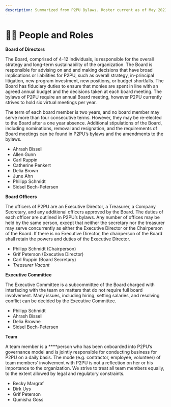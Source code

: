 ```yaml
---
description: Summarized from P2PU Bylaws. Roster current as of May 2021.
---
```


# 👯‍♀️ People and Roles

**Board of Directors**

The Board, comprised of 4-12 individuals, is responsible for the overall strategy and long-term sustainability of the organization. The Board is responsible for advising on and and making decisions that have broad implications or liabilities for P2PU, such as overall strategy, in-principal litigation, new program investment, new positions, or budget shortfalls. The Board has fiduciary duties to ensure that monies are spent in line with an agreed annual budget and the decisions taken at each board meeting. The bylaws of P2PU require an annual Board meeting, however P2PU currently strives to hold six virtual meetings per year.

The term of each board member is two years, and no board member may serve more than four consecutive terms. However, they may be re-elected to the Board after a one year absence. Additional stipulations of the Board, including nominations, removal and resignation, and the requirements of Board meetings can be found in P2PU’s bylaws and the amendments to the bylaws.

* Ahrash Bissell
* Allen Gunn
* Carl Ruppin
* Catherine Penkert
* Delia Brown
* June Ahn
* Philipp Schmidt
* Sidsel Bech-Petersen

**Board Officers**

The officers of P2PU are an Executive Director, a Treasurer, a Company Secretary, and any additional officers approved by the Board. The duties of each officer are outlined in P2PU’s bylaws. Any number of offices may be held by the same person, except that neither the secretary nor the treasurer may serve concurrently as either the Executive Director or the Chairperson of the Board. If there is no Executive Director, the chairperson of the Board shall retain the powers and duties of the Executive Director.

* Philipp Schmidt \(Chairperson\)
* Grif Peterson \(Executive Director\)
* Carl Ruppin \(Board Secretary\)
* _Treasurer Vacant_

**Executive Committee**

The Executive Committee is a subcommittee of the Board charged with interfacing with the team on matters that do not require full board involvement. Many issues, including hiring, setting salaries, and resolving conflict can be decided by the Executive Committee. 

* Philipp Schmidt
* Ahrash Bissell
* Delia Browne
* Sidsel Bech-Petersen

**Team**

A team member is a ****person who has been onboarded into P2PU’s governance model and is jointly responsible for conducting business for P2PU on a daily basis. The mode \(e.g. contractor, employee, volunteer\) of team members’ involvement with P2PU is not a reflection on her or his importance to the organization. We strive to treat all team members equally, to the extent allowed by legal and regulatory constraints.

* Becky Margraf
* Dirk Uys
* Grif Peterson
* Qumisha Goss



